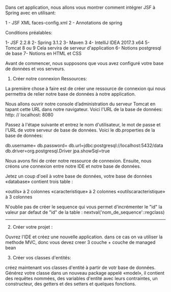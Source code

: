 Dans cet application, nous allons vous montrer comment intégrer JSF à Spring avec en utilisant:



1 - JSF XML faces-config.xml
2 - Annotations de spring

Conditions préalables:

1- JSF 2.2.8
2- Spring 3.1.2
3- Maven 3
4- IntelliJ IDEA 2017.3 x64
5- Tomcat 8 ou 9 Cela servira de serveur d'application
6- Notions postgresql de base
7- Notions en HTML et CSS

Avant de commencer, nous supposons que vous avez configuré votre base de données et vos serveurs.

1. Créer notre connexion Ressources:

La première chose à faire est de créer une ressource de connexion qui nous permettra de relier notre base de données à notre application.

Nous allons ouvrir notre console d’administration du serveur Tomcat en tapant cette URL dans notre navigateur.
Voici l'URL de la base de données: http: // localhost: 8080

Passez à l'étape suivante et entrez le nom d'utilisateur, le mot de passe et l'URL de votre serveur de base de données. 
Voici le db.properties de la base de données: 

db.username=
db.password=
db.url=jdbc:postgresql://localhost:5432/data
db.driver=org.postgresql.Driver
jpa.showSql=true

Nous avons fini de créer notre ressource de connexion.
Ensuite, nous créons une connexion entre notre IDE et notre base de données.

Jetez un coup d'oeil à votre base de données, votre base de données «database» contient trois table :

«outils» à 2 colonnes
«caracteristique» à 2 colonnes
«outilscaracteristique»  à 3 colonnes

N'oublie pas de créer le sequence qui vous permet d'incrémenter le "id" 
la valeur par defaut de "id" de la table : nextval('nom_de_sequence'::regclass)

-------------------------------------------------------------

2. Créer votre projet :

Ouvrez l'IDE et créez une nouvelle application.
dans ce cas on va utiliser la methode MVC, donc vous devez creer 3 couche + couche de managed bean

3. Créer vos classes d'entités:

créez maintenant vos classes d'entité à partir de votr base de données.
Générez votre classe dans un nouveau package appelé «model», il contient des requêtes nommées, 
des variables d'entité avec leurs contraintes, un constructeur, des getters et des setters et quelques fonctions.


 

